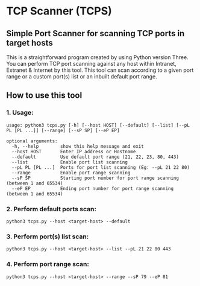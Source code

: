 # TCP Scanner (TCPS)
## Simple Port Scanner for scanning TCP ports in target hosts

This is a straightforward program created by using Python version Three. You can perform TCP port scanning against any host within Intranet, Extranet & Internet by this tool. This tool can scan according to a given port range or a custom port(s) list or an inbuilt default port range.

## How to use this tool

### 1. Usage:
```
usage: python3 tcps.py [-h] [--host HOST] [--default] [--list] [--pL PL [PL ...]] [--range] [--sP SP] [--eP EP]

optional arguments:
  -h, --help        show this help message and exit
  --host HOST       Enter IP address or Hostname
  --default         Use default port range (21, 22, 23, 80, 443)
  --list            Enable port list scanning
  --pL PL [PL ...]  Ports for port list scanning (Eg: --pL 21 22 80)
  --range           Enable port range scanning
  --sP SP           Starting port number for port range scanning (between 1 and 65534)
  --eP EP           Ending port number for port range scanning (between 1 and 65534)
```

### 2. Perform default ports scan:
```
python3 tcps.py --host <target-host> --default
```

### 3. Perform port(s) list scan:
```
python3 tcps.py --host <target-host> --list --pL 21 22 80 443
```

### 4. Perform port range scan:
```
python3 tcps.py --host <target-host> --range --sP 79 --eP 81
```
